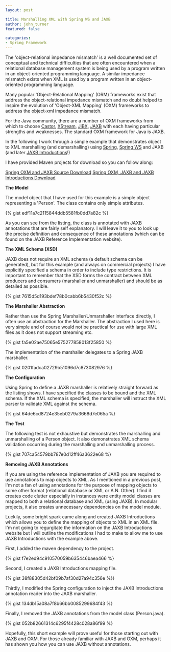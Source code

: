 ```yaml
---
layout: post

title: Marshalling XML with Spring WS and JAXB
author: john_turner
featured: false

categories:
- Spring Framework
---
```


The 'object-relational impedance mismatch' is a well documented set of conceptual and technical difficulties that are often encountered when a relational database management system is being used by a program written in an object-oriented programming language. A similar impedance mismatch exists when XML is used by a program written in an object-oriented programming language.

Many popular 'Object-Relational Mapping' (ORM) frameworks exist that address the object-relational impedance mismatch and no doubt helped to inspire the evolution of 'Object-XML Mapping' (OXM) frameworks to address the object-xml impedance mismatch.

For the Java community, there are a number of OXM frameworks from which to choose [Castor](http://www.castor.org/), [XStream](http://xstream.codehaus.org/), [JiBX](http://jibx.sourceforge.net/), [JAXB](https://jaxb.dev.java.net/) with each having particular strengths and weaknesses. The standard OXM framework for Java is JAXB.

In the following I work through a simple example that demonstrates object to XML marshalling (and demarshalling) using [Spring](http://www.springsource.org/about), [Spring WS](http://static.springsource.org/spring-ws/sites/1.5/) and JAXB (and later [JAXB Introductions](http://community.jboss.org/wiki/JAXBIntroductions)!)

I have provided Maven projects for download so you can follow along:

[Spring OXM and JAXB Source Download](http://thoughtforge.net/wp-content/uploads/2010/02/spring-springws-jaxb.zip)
[Spring OXM, JAXB and JAXB Introductions Download](http://thoughtforge.net/wp-content/uploads/2010/02/spring-springws-jaxb-introductions.zip)

<!-- more -->

**The Model**

The model object that I have used for this example is a simple object representing a 'Person'. The class contains only simple attributes.

{% gist edf11a7c2115844ddb5581fb0dd7a82c %}

As you can see from the listing, the class is annotated with JAXB annotations that are fairly self explanatory. I will leave it to you to look up the precise definition and consequence of these annotations (which can be found on the JAXB Reference Implementation website).

**The XML Schema (XSD)**

JAXB does not require an XML schema (a default schema can be generated), but for this example (and always on commercial projects) I have explicitly specified a schema in order to include type restrictions. It is important to remember that the XSD forms the contract between XML producers and consumers (marshaller and unmarshaller) and should be as detailed as possible.

{% gist 7615d5d193bdef78b0cabb6b5430f52c %}

**The Marshaller Abstraction**

Rather than use the Spring Marshaller/Unmarshaller interface directly, I often use an abstraction for the Marshaller. The abstraction I used here is very simple and of course would not be practical for use with large XML files as it does not support streaming etc.

{% gist fa5e02ae75065e575277858013f25850 %}

The implementation of the marshaller delegates to a Spring JAXB marshaller.

{% gist 0201fadca02729b51096d7c873082976 %}

**The Configuration**

Using Spring to define a JAXB marshaller is relatively straight forward as the listing shows. I have specified the classes to be bound and the XML schema. If the XML schema is specified, the marshaller will instruct the XML parser to validate XML against the schema.

{% gist 64de6cd8724e35eb0279a3668d7e065a %}

**The Test**

The following test is not exhaustive but demonstrates the marshalling and unmarshalling of a Person object. It also demonstrates XML schema validation occurring during the marshalling and unmarshalling process.

{% gist 707ca54579bb787e0d12ff46a3622e68 %}

**Removing JAXB Annotations**

If you are using the reference implementation of JAXB you are required to use annotations to map objects to XML. As I mentioned in a previous post, I'm not a fan of using annotations for the purpose of mapping objects to some other format (relational database or XML or A.N. Other). I find it creates code clutter especially in instances were entity model classes are mapped to both a relational database and XML (using JAXB). In modular projects, it also creates unnecessary dependencies on the model module.

Luckily, some bright spark came along and created JAXB Introductions which allows you to define the mapping of objects to XML in an XML file. I'm not going to regurgitate the information on the JAXB Introductions website but I will outline the modifications I had to make to allow me to use JAXB Introductions with the example above.

First, I added the maven dependency to the project.

{% gist f7e2ed94c910570059b635446baea466 %}

Second, I created a JAXB Introductions mapping file.

{% gist 38f88305d42bf09b7af30d27a94c356e %}}

Thirdly, I modified the Spring configuration to inject the JAXB Introductions annotation reader into the JAXB marshaller.

{% gist 134db15a08a7f8b66bb0085299684f43 %}

Finally, I removed the JAXB annotations from the model class (Person.java).

{% gist 052b82661314c6295f4428c028a86f99 %}

Hopefully, this short example will prove useful for those starting out with JAXB and OXM. For those already familiar with JAXB and OXM, perhaps it has shown you how you can use JAXB without annotations.
